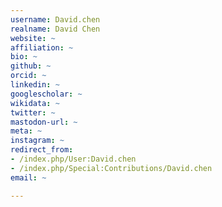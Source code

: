 ```yaml
---
username: David.chen
realname: David Chen
website: ~
affiliation: ~
bio: ~
github: ~
orcid: ~
linkedin: ~
googlescholar: ~
wikidata: ~
twitter: ~
mastodon-url: ~
meta: ~
instagram: ~
redirect_from:
- /index.php/User:David.chen
- /index.php/Special:Contributions/David.chen
email: ~

---
```

